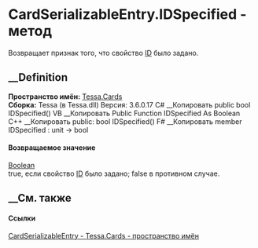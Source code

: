 # CardSerializableEntry.IDSpecified - метод
Возвращает признак того, что свойство
[ID](P_Tessa_Cards_CardSerializableEntry_ID.htm) было задано.
## __Definition
 **Пространство имён:** [Tessa.Cards](N_Tessa_Cards.htm)  
 **Сборка:** Tessa (в Tessa.dll) Версия: 3.6.0.17
C# __Копировать
     public bool IDSpecified()
VB __Копировать
     Public Function IDSpecified As Boolean
C++ __Копировать
     public:
    bool IDSpecified()
F# __Копировать
     member IDSpecified : unit -> bool 
#### Возвращаемое значение
[Boolean](https://learn.microsoft.com/dotnet/api/system.boolean)  
true, если свойство [ID](P_Tessa_Cards_CardSerializableEntry_ID.htm) было
задано; false в противном случае.
## __См. также
#### Ссылки
[CardSerializableEntry - ](T_Tessa_Cards_CardSerializableEntry.htm)
[Tessa.Cards - пространство имён](N_Tessa_Cards.htm)
